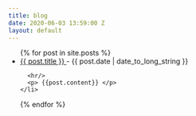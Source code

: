 ```yaml
---
title: blog
date: 2020-06-03 13:59:00 Z
layout: default
---
```


<ul>
  {% for post in site.posts %}
    <li>
      <a href="{{ post.url }}">
        {{ post.title }}
      </a>
      - <time datetime="{{ post.date | date: "%Y-%m-%d" }}">{{ post.date | date_to_long_string }}</time>

      <hr/>
      <p> {{post.content}} </p>
    </li>
  {% endfor %}
</ul>
